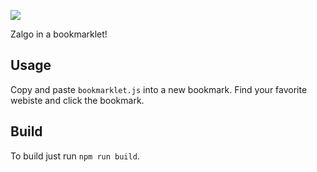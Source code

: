 ![](http://art.ngfiles.com/images/183/kkslider60_kks-zalgo-redux.png)

Zalgo in a bookmarklet!

## Usage

Copy and paste `bookmarklet.js` into a new bookmark. Find your favorite webiste and click the bookmark.

## Build

To build just run `npm run build`. 
